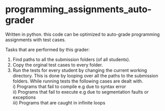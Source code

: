 # programming_assignments_auto-grader

Written in python. this code can be optimized to auto-grade programming assignments with test cases.

Tasks that are performed by this grader:
1) Find paths to all the submission folders (of all students).
2) Copy the orginal test cases to every folder.
3) Run the tests for every student by changing the current working directory. This is done by looping over all the paths to the submission folders. While running tests the following cases are dealt with. <br>
   i) Programs that fail to compile e.g due to syntax error <br>
   ii) Programs that fail to execute e.g due to segmentation faults or exceptions <br>
   iii) Programs that are caught in infinite loops
